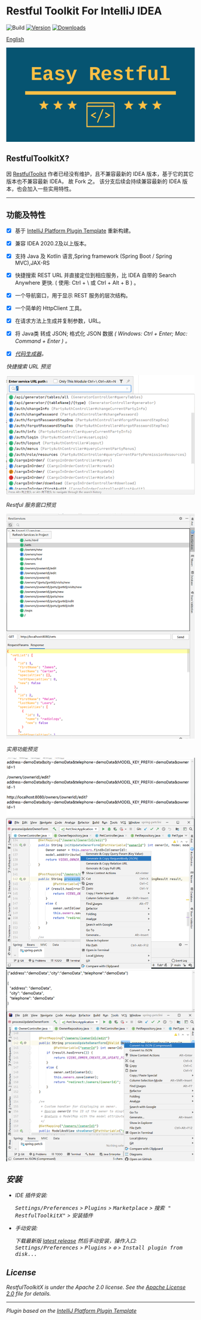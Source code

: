 # Restful Toolkit For IntelliJ IDEA

![Build](https://github.com/huangbaihua001/RestfulToolkitX/workflows/Build/badge.svg)
[![Version](https://img.shields.io/jetbrains/plugin/v/jiux.net.plugin.restful.toolkit.svg)](https://plugins.jetbrains.com/plugin/18118-restfultoolkitx)
[![Downloads](https://img.shields.io/jetbrains/plugin/d/jiux.net.plugin.restful.toolkit.svg)](https://plugins.jetbrains.com/plugin/jiux.net.plugin.restful.toolkit)

[English](README.md)

![logo.png](img/logo2.png)

## RestfulToolkitX?
因 [RestfulToolkit][RestfulToolkit] 作者已经没有维护，且不兼容最新的 IDEA 版本，基于它的其它版本也不兼容最新 IDEA， 故 Fork 之。
该分支后续会持续兼容最新的 IDEA 版本，也会加入一些实用特性。

---

## 功能及特性

- [x] 基于 [IntelliJ Platform Plugin Template][template] 重新构建。
- [x] 兼容 IDEA 2020.2及以上版本。
- [x] 支持 Java 及 Kotlin 语言,Spring framework (Spring Boot / Spring MVC),JAX-RS
- [x] 快捷搜索 REST URL 并直接定位到相应服务，比 IDEA 自带的 Search Anywhere 更快. ( 使用: Ctrl + \ 或 Ctrl + Alt + B ) 。
- [x] 一个导航窗口，用于显示 REST 服务的层次结构。
- [x] 一个简单的 HttpClient 工具。
- [x] 在请求方法上生成并复制参数，URL。
- [x] 将 Java类 转成 JSON; 格式化 JSON 数据 <em>( Windows: Ctrl + Enter; Mac: Command + Enter ) 。
- [x] [代码生成器](codeGen_zh_CN.md)。


快捷搜索 URL 预览

![searchService.png](img/searchService.png)

Restful 服务窗口预览

![restServiceWindow.png](img/rest_resp_highlight.png)

实用功能预览

![gen_copy.png](img/gen_copy.png)
![convert_json.png](img/convert_json.png)

## 安装

- IDE 插件安装:

  <kbd>Settings/Preferences</kbd> > <kbd>Plugins</kbd> > <kbd>Marketplace</kbd> > <kbd>搜索 "
  RestfulToolkitX"</kbd> >
  <kbd>安装插件</kbd>

- 手动安装:

  下载最新版 [latest release](https://github.com/huangbaihua001/restful-toolkit/releases/latest) 然后手动安装，操作入口:
  <kbd>Settings/Preferences</kbd> > <kbd>Plugins</kbd> > <kbd>⚙️</kbd> > <kbd>Install plugin from disk...</kbd>



## License

RestfulToolkitX is under the Apache 2.0 license. See the [Apache License 2.0](http://www.apache.org/licenses/LICENSE-2.0) file for details.

---
Plugin based on the [IntelliJ Platform Plugin Template][template]

[template]: https://github.com/JetBrains/intellij-platform-plugin-template

[RestfulToolkit]: https://github.com/mrmanzhaow/RestfulToolkit
